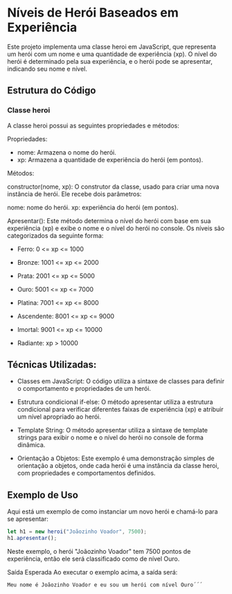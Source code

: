 # Níveis de Herói Baseados em Experiência
Este projeto implementa uma classe heroi em JavaScript, que representa um herói com um nome e uma quantidade de experiência (xp). O nível do herói é determinado pela sua experiência, e o herói pode se apresentar, indicando seu nome e nível.

## Estrutura do Código
### Classe heroi
A classe heroi possui as seguintes propriedades e métodos:

Propriedades:

- nome: Armazena o nome do herói.
- xp: Armazena a quantidade de experiência do herói (em pontos).

Métodos:

constructor(nome, xp): O construtor da classe, usado para criar uma nova instância de herói. Ele recebe dois parâmetros:

nome: nome do herói.
xp: experiência do herói (em pontos).

Apresentar(): Este método determina o nível do herói com base em sua experiência (xp) e exibe o nome e o nível do herói no console. Os níveis são categorizados da seguinte forma:

- Ferro: 0 <= xp <= 1000

- Bronze: 1001 <= xp <= 2000

- Prata: 2001 <= xp <= 5000

- Ouro: 5001 <= xp <= 7000

- Platina: 7001 <= xp <= 8000

- Ascendente: 8001 <= xp <= 9000

- Imortal: 9001 <= xp <= 10000

- Radiante: xp > 10000

## Técnicas Utilizadas:

- Classes em JavaScript: O código utiliza a sintaxe de classes para definir o comportamento e propriedades de um herói.

- Estrutura condicional if-else: O método apresentar utiliza a estrutura condicional para verificar diferentes faixas de experiência (xp) e atribuir um nível apropriado ao herói.

- Template String: O método apresentar utiliza a sintaxe de template strings para exibir o nome e o nível do herói no console de forma dinâmica.

- Orientação a Objetos: Este exemplo é uma demonstração simples de orientação a objetos, onde cada herói é uma instância da classe heroi, com propriedades e comportamentos definidos.

## Exemplo de Uso
Aqui está um exemplo de como instanciar um novo herói e chamá-lo para se apresentar:

```javascript
let h1 = new heroi("Joãozinho Voador", 7500);
h1.apresentar();
```

Neste exemplo, o herói "Joãozinho Voador" tem 7500 pontos de experiência, então ele será classificado como de nível Ouro.


Saída Esperada
Ao executar o exemplo acima, a saída será:

```bash
Meu nome é Joãozinho Voador e eu sou um herói com nível Ouro´´´